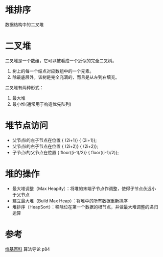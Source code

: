 # 堆排序
数据结构中的二叉堆
# 二叉堆
二叉堆是一个数组，它可以被看成一个近似的完全二叉树。
1. 树上的每一个结点对应数组中的一个元素。
2. 除最底层外，该树是完全充满的，而且是从左到右填充。
   
二叉堆有两种形式：
1. 最大堆
2. 最小堆(通常用于构造优先队列)
   
# 堆节点访问
- 父节点i的左子节点在位置 { (2i+1)} { (2i+1)};
- 父节点i的右子节点在位置 { (2i+2)} { (2i+2)};
- 子节点i的父节点在位置 { floor((i-1)/2)} { floor((i-1)/2)};

# 堆的操作
- 最大堆调整（Max Heapify）：将堆的末端子节点作调整，使得子节点永远小于父节点
- 建立最大堆（Build Max Heap）：将堆中的所有数据重新排序
- 堆排序（HeapSort）：移除位在第一个数据的根节点，并做最大堆调整的递归运算

# 参考

[维基百科](https://zh.wikipedia.org/zh/%E5%A0%86%E6%8E%92%E5%BA%8F)
算法导论 p84